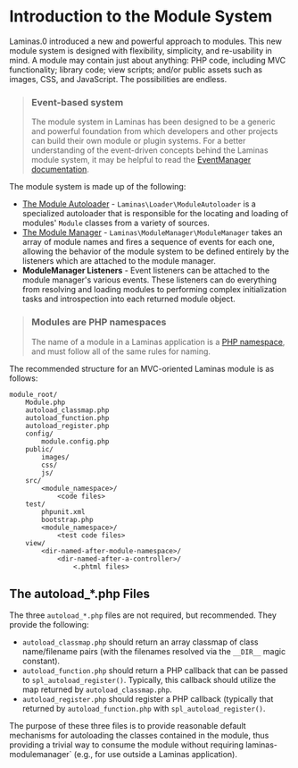 # Introduction to the Module System

Laminas.0 introduced a new and powerful approach to modules. This new
module system is designed with flexibility, simplicity, and re-usability in
mind. A module may contain just about anything: PHP code, including MVC
functionality; library code; view scripts; and/or public assets such as images,
CSS, and JavaScript. The possibilities are endless.

<!-- markdownlint-disable-next-line MD001 -->
> ### Event-based system
>
> The module system in Laminas has been designed to be a generic and powerful foundation from which
> developers and other projects can build their own module or plugin systems.
> For a better understanding of the event-driven concepts behind the Laminas module system, it may be
> helpful to read the [EventManager documentation](https://docs.laminas.dev/laminas-eventmanager/).

The module system is made up of the following:

- [The Module Autoloader](https://docs.laminas.dev/laminas-loader/module-autoloader/) -
  `Laminas\Loader\ModuleAutoloader` is a specialized autoloader that is responsible
  for the locating and loading of modules' `Module` classes from a variety of
  sources.
- [The Module Manager](module-manager.md) - `Laminas\ModuleManager\ModuleManager`
  takes an array of module names and fires a sequence of events for each one,
  allowing the behavior of the module system to be defined entirely by the
  listeners which are attached to the module manager.
- **ModuleManager Listeners** - Event listeners can be attached to the module
  manager's various events. These listeners can do everything from resolving and
  loading modules to performing complex initialization tasks and introspection
  into each returned module object.

> ### Modules are PHP namespaces
>
> The name of a module in a Laminas application is a
> [PHP namespace](http://php.net/namespaces), and must follow all of the same
> rules for naming.

The recommended structure for an MVC-oriented Laminas module is as follows:

```text
module_root/
    Module.php
    autoload_classmap.php
    autoload_function.php
    autoload_register.php
    config/
        module.config.php
    public/
        images/
        css/
        js/
    src/
        <module_namespace>/
            <code files>
    test/
        phpunit.xml
        bootstrap.php
        <module_namespace>/
            <test code files>
    view/
        <dir-named-after-module-namespace>/
            <dir-named-after-a-controller>/
                <.phtml files>
```

## The autoload\_\*.php Files

The three `autoload_*.php` files are not required, but recommended. They provide the following:

- `autoload_classmap.php` should return an array classmap of class name/filename
  pairs (with the filenames resolved via the `__DIR__` magic constant).
- `autoload_function.php` should return a PHP callback that can be passed to
  `spl_autoload_register()`. Typically, this callback should utilize the map
  returned by `autoload_classmap.php`.
- `autoload_register.php` should register a PHP callback (typically that
  returned by `autoload_function.php` with `spl_autoload_register()`.

The purpose of these three files is to provide reasonable default mechanisms for
autoloading the classes contained in the module, thus providing a trivial way to
consume the module without requiring laminas-modulemanager` (e.g., for use outside
a Laminas application).
